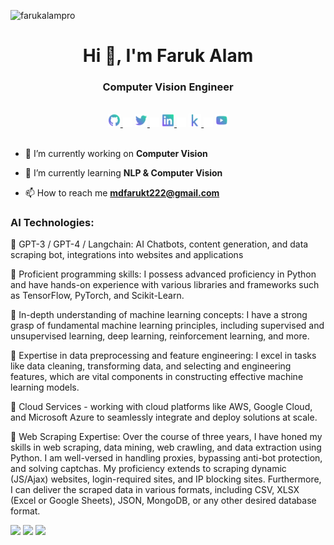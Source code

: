<p align="left"> <img src="https://komarev.com/ghpvc/?username=farukalampro&label=Profile%20views&color=0e75b6&style=flat" alt="farukalampro" /> </p>

<h1 align="center">Hi 👋, I'm Faruk Alam</h1>
<h3 align="center"> Computer Vision Engineer </h3>

<br/>

<div align="center">
    <a href="https://github.com/farukalamai">
        <img src="icons/github.png" width="4%"/>
    </a>
    <img src="icons/transparent.png" width="3%"/>
    <a href="https://twitter.com/farukalamai">
        <img src="icons/twitter.png" width="4%"/>
    </a>
    <img src="icons/transparent.png" width="3%"/>
    <a href="https://linkedin.com/in/farukalamai">
        <img src="icons/linkedin.png" width="4%"/>
    </a>
    <img src="icons/transparent.png" width="3%"/>
    <a href="https://kaggle.com/farukalam">
        <img src="icons/kaggle.png" width="4%"/>
    </a>
    <img src="icons/transparent.png" width="3%"/>
    <a href="https://youtube.com/@farukalamai">
        <img src="icons/youtube.png" width="4%" />
    </a>
</div>

<br/>


- 🔭 I’m currently working on **Computer Vision**

- 🌱 I’m currently learning **NLP & Computer Vision**

- 📫 How to reach me **mdfarukt222@gmail.com**

### AI Technologies:

🚀 GPT-3 / GPT-4 / Langchain: AI Chatbots, content generation, and data scraping bot, integrations into websites and applications

🚀 Proficient programming skills: I possess advanced proficiency in Python and have hands-on experience with various libraries and frameworks such as TensorFlow, PyTorch, and Scikit-Learn.

🚀 In-depth understanding of machine learning concepts: I have a strong grasp of fundamental machine learning principles, including supervised and unsupervised learning, deep learning, reinforcement learning, and more.

🚀 Expertise in data preprocessing and feature engineering: I excel in tasks like data cleaning, transforming data, and selecting and engineering features, which are vital components in constructing effective machine learning models.

🚀 Cloud Services - working with cloud platforms like AWS, Google Cloud, and Microsoft Azure to seamlessly integrate and deploy solutions at scale.



🚀 Web Scraping Expertise:
Over the course of three years, I have honed my skills in web scraping, data mining, web crawling, and data extraction using Python. I am well-versed in handling proxies, bypassing anti-bot protection, and solving captchas. My proficiency extends to scraping dynamic (JS/Ajax) websites, login-required sites, and IP blocking sites. Furthermore, I can deliver the scraped data in various formats, including CSV, XLSX (Excel or Google Sheets), JSON, MongoDB, or any other desired database format.


![](http://github-profile-summary-cards.vercel.app/api/cards/profile-details?username=farukalamai&theme=react)
![](http://github-profile-summary-cards.vercel.app/api/cards/stats?username=farukalamai&theme=react)   ![](http://github-profile-summary-cards.vercel.app/api/cards/repos-per-language?username=farukalamai&theme=react)

